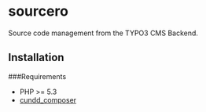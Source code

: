 sourcero
========

Source code management from the TYPO3 CMS Backend.


Installation
------------

###Requirements
- PHP >= 5.3
- [cundd_composer](http://typo3.org/extensions/repository/view/cundd_composer)
